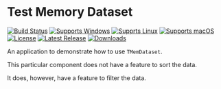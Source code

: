 # Test Memory Dataset

[![Build Status](https://github.com/gcarreno/TestMemoryDataset/actions/workflows/main.lazarus.yml/badge.svg?branch=main)](https://github.com/gcarreno/TestMemoryDataset/actions)
[![Supports Windows](https://img.shields.io/badge/support-Windows-blue?logo=Windows)](https://github.com/gcarreno/TestMemoryDataset/releases/latest)
[![Supprts Linux](https://img.shields.io/badge/support-Linux-yellow?logo=Linux)](https://github.com/gcarreno/TestMemoryDataset/releases/latest)
[![Supports macOS](https://img.shields.io/badge/support-macOS-black?logo=macOS)](https://github.com/gcarreno/TestMemoryDataset/releases/latest)
[![License](https://img.shields.io/github/license/gcarreno/TestMemoryDataset)](https://github.com/gcarreno/TestMemoryDataset/blob/main/LICENSE)
[![Latest Release](https://img.shields.io/github/v/release/gcarreno/TestMemoryDataset?label=latest%20release)](https://github.com/gcarreno/TestMemoryDataset/releases/latest)
[![Downloads](https://img.shields.io/github/downloads/gcarreno/TestMemoryDataset/total)](https://github.com/gcarreno/TestMemoryDataset/releases)

An application to demonstrate how to use `TMemDataset`.

This particular component does not have a feature to sort the data.

It does, however, have a feature to filter the data.
